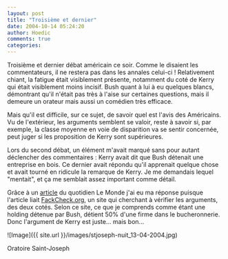 ```yaml
---
layout: post
title: "Troisième et dernier"
date: 2004-10-14 05:24:20
author: Hoedic
comments: true
categories: 
---
```



Troisième et dernier débat américain ce soir. Comme le disaient les commentateurs, il ne restera pas dans les annales celui-ci ! Relativement chiant, la fatigue était visiblement présente, notamment du coté de Kerry qui était visiblement moins incisif. Bush quant à lui à eu quelques blancs, démontrant qu'il n'était pas très à l'aise sur certaines questions, mais il demeure un orateur mais aussi un comédien très efficace.

Mais qu'il est difficile, sur ce sujet, de savoir quel est l'avis des Américains. Vu de l'extérieur, les arguments semblent se valoir, reste à savoir si, par exemple, la classe moyenne en voie de disparition va se sentir concernée, peut juger si les proposition de Kerry sont supérieures.

Lors du second débat, un élément m'avait marqué sans pour autant déclencher des commentaires : Kerry avait dit que Bush détenait une entreprise en bois. Ce dernier avait répondu qu'il apprenait quelque chose et avait tourné en ridicule la remarque de Kerry. Je me demandais lequel "mentait", et ça me semblait assez important comme détail.

Grâce à un [article](http://www.lemonde.fr/web/article/0,1-0@2-3266,36-382762,0.html) du quotidien Le Monde j'ai eu ma réponse puisque l'article liait [FackCheck.org](http://factcheck.org/), un site qui cherchant à vérifier les arguments, des deux cotés. Selon ce site, ce que je comprends comme étant une holding détenue par Bush, détient 50% d'une firme dans le bucheronnerie. Donc l'argument de Kerry est juste... mais bon...

![Image]({{ site.url }}/images/stjoseph-nuit_13-04-2004.jpg)
<div class="photoattrib">Oratoire Saint-Joseph</div>


